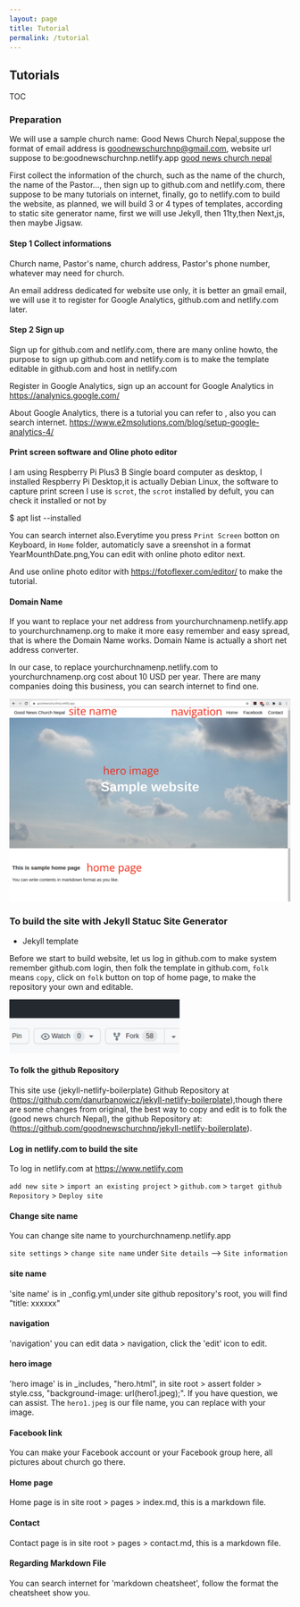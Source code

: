 ```yaml
---
layout: page
title: Tutorial
permalink: /tutorial
---
```


## Tutorials

TOC

### Preparation

We will use a sample church name: Good News Church Nepal,suppose the format of email address is goodnewschurchnp@gmail.com, website url suppose to be:goodnewschurchnp.netlify.app  [good news church nepal](goodnewschurchnp.netlify.app)

First collect the information of the church, such as the name of the church, the name of the Pastor..., then sign up to github.com and netlify.com, there suppose to be many tutorials on internet, finally, go to netlify.com to build the website, as planned, we will build 3 or 4 types of templates, according to static site generator name, first we will use Jekyll, then 11ty,then Next,js, then maybe Jigsaw.

#### Step 1 Collect informations

Church name, Pastor's name, church address, Pastor's phone number, whatever may need for church.

An email address dedicated for website use only, it is better an gmail email, we will use it to register for Google Analytics, github.com and netlify.com later. 

#### Step 2 Sign up

Sign up for github.com and netlify.com, there are many online howto, the purpose to sign up github.com and netlify.com is to make the template editable in github.com and host in netlify.com

Register in Google Analytics, sign up an account for Google Analytics in https://analynics.google.com/

About Google Analytics, there is a tutorial you can refer to , also you can search internet. https://www.e2msolutions.com/blog/setup-google-analytics-4/

#### Print screen software and Oline photo editor

I am using Respberry Pi Plus3 B Single board computer as desktop, I installed Respberry Pi Desktop,it is actually Debian Linux, the software to capture print screen I use is `scrot`, the `scrot` installed by defult, you can check it installed or not by 

$ apt list --installed

You can search internet also.Everytime you press `Print Screen` botton on Keyboard, in `Home` folder, automaticly save a sreenshot in a format YearMounthDate.png,You can edit with online photo editor next.
 
And use online photo editor with https://fotoflexer.com/editor/ to make the tutorial.

#### Domain Name

If you want to replace your net address from yourchurchnamenp.netlify.app to yourchurchnamenp.org to make it more easy remember and easy spread, that is where the Domain Name works. Domain Name is actually a short net address converter.

In our case, to replace yourchurchnamenp.netlify.com to yourchurchnamenp.org cost about 10 USD per year. There are many companies doing this business, you can search internet to find one. 

![jekyll](/tutorial/img/homepage.png)

### To build the site with Jekyll Statuc Site Generator

- Jekyll template

Before we start to build website, let us log in github.com to make system remember github.com login, then folk the template in github.com, `folk` means `copy`, click on `folk` button on top of home page, to make the repository your own and editable.

![folk button](/tutorial/img/folkbutton.png) 

#### To folk the github Repository

This site use (jekyll-netlify-boilerplate) Github Repository at (https://github.com/danurbanowicz/jekyll-netlify-boilerplate),though there are some changes from original, the best way to copy and edit is to folk the (good news church Nepal), the github Repository at: (https://github.com/goodnewschurchnp/jekyll-netlify-boilerplate).
 
#### Log in netlify.com to build the site

To log in netlify.com at https://www.netlify.com

`add new site` > `import an existing project` > `github.com` > `target github Repository` > `Deploy site`

#### Change site name

You can change site name to yourchurchnamenp.netlify.app

`site settings` > `change site name` under `Site details` --> `Site information` 

#### site name

'site name' is in _config.yml,under site github repository's root, you will find "title: xxxxxx"

#### navigation

'navigation' you can edit data > navigation, click the 'edit' icon to edit.

#### hero image

'hero image' is in _includes, "hero.html", in site root > assert folder > style.css, "background-image:  url(hero1.jpeg);". If you have question, we can assist. The `hero1.jpeg` is our file name, you can replace with your image. 

#### Facebook link

You can make your Facebook account or your Facebook group here, all pictures about church go there.

#### Home page

Home page is in site root > pages > index.md, this is a markdown file.

#### Contact

Contact page is in site root > pages > contact.md, this is a markdown file.

#### Regarding Markdown File

You can search internet for 'markdown cheatsheet', follow the format the cheatsheet show you.
